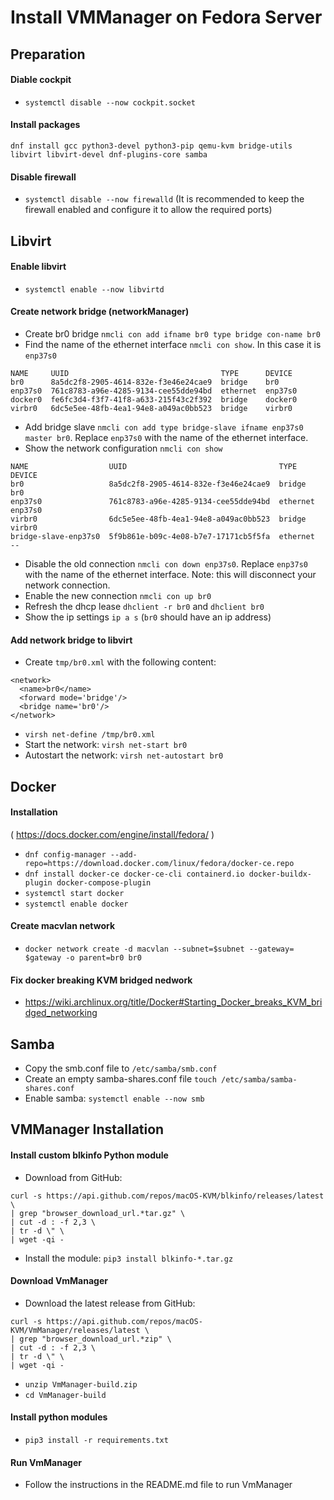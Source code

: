 # Install VMManager on Fedora Server

## Preparation
#### Diable cockpit
- ``systemctl disable --now cockpit.socket``
#### Install packages
```dnf install gcc python3-devel python3-pip qemu-kvm bridge-utils libvirt libvirt-devel dnf-plugins-core samba```
#### Disable firewall
- ``systemctl disable --now firewalld``
(It is recommended to keep the firewall enabled and configure it to allow the required ports)


## Libvirt
#### Enable libvirt
- ``systemctl enable --now libvirtd``
#### Create network bridge (networkManager)
- Create br0 bridge ``nmcli con add ifname br0 type bridge con-name br0``
- Find the name of the ethernet interface ``nmcli con show``. In this case it is ``enp37s0``
```nmcli con show
NAME     UUID                                  TYPE      DEVICE
br0      8a5dc2f8-2905-4614-832e-f3e46e24cae9  bridge    br0
enp37s0  761c8783-a96e-4285-9134-cee55dde94bd  ethernet  enp37s0
docker0  fe6fc3d4-f3f7-41f8-a633-215f43c2f392  bridge    docker0
virbr0   6dc5e5ee-48fb-4ea1-94e8-a049ac0bb523  bridge    virbr0
```
- Add bridge slave ``nmcli con add type bridge-slave ifname enp37s0 master br0``. Replace ``enp37s0`` with the name of the ethernet interface.
- Show the network configuration ``nmcli con show``
```nmcli con show
NAME                  UUID                                  TYPE      DEVICE
br0                   8a5dc2f8-2905-4614-832e-f3e46e24cae9  bridge    br0
enp37s0               761c8783-a96e-4285-9134-cee55dde94bd  ethernet  enp37s0
virbr0                6dc5e5ee-48fb-4ea1-94e8-a049ac0bb523  bridge    virbr0
bridge-slave-enp37s0  5f9b861e-b09c-4e08-b7e7-17171cb5f5fa  ethernet  --
```
- Disable the old connection ``nmcli con down enp37s0``. Replace ``enp37s0`` with the name of the ethernet interface. Note: this will disconnect your network connection.
- Enable the new connection ``nmcli con up br0``
- Refresh the dhcp lease ``dhclient -r br0`` and ``dhclient br0``
- Show the ip settings ``ip a s`` (``br0`` should have an ip address) 
#### Add network bridge to libvirt
- Create ``tmp/br0.xml`` with the following content:
``` 
<network>
  <name>br0</name>
  <forward mode='bridge'/>
  <bridge name='br0'/>
</network>
```
- ``virsh net-define /tmp/br0.xml``
- Start the network: ``virsh net-start br0``
- Autostart the network: ``virsh net-autostart br0``

## Docker
#### Installation
( https://docs.docker.com/engine/install/fedora/ )
- ``dnf config-manager --add-repo=https://download.docker.com/linux/fedora/docker-ce.repo``
- ``dnf install docker-ce docker-ce-cli containerd.io docker-buildx-plugin docker-compose-plugin``
- ``systemctl start docker``
- ``systemctl enable docker``
#### Create macvlan network
- ``docker network create -d macvlan --subnet=$subnet --gateway= $gateway -o parent=br0 br0``
#### Fix docker breaking KVM bridged nedwork
- https://wiki.archlinux.org/title/Docker#Starting_Docker_breaks_KVM_bridged_networking

## Samba
- Copy the smb.conf file to ``/etc/samba/smb.conf``
- Create an empty samba-shares.conf file ```touch /etc/samba/samba-shares.conf```
- Enable samba: ``systemctl enable --now smb``


## VMManager Installation
#### Install custom blkinfo Python module
- Download from GitHub:
```
curl -s https://api.github.com/repos/macOS-KVM/blkinfo/releases/latest \
| grep "browser_download_url.*tar.gz" \
| cut -d : -f 2,3 \
| tr -d \" \
| wget -qi -
```
- Install the module: ``pip3 install blkinfo-*.tar.gz``

#### Download VmManager
- Download the latest release from GitHub:
```
curl -s https://api.github.com/repos/macOS-KVM/VmManager/releases/latest \
| grep "browser_download_url.*zip" \
| cut -d : -f 2,3 \
| tr -d \" \
| wget -qi -
```
- ``unzip VmManager-build.zip``
- ``cd VmManager-build``
#### Install python modules
- ``pip3 install -r requirements.txt``
#### Run VmManager
- Follow the instructions in the README.md file to run VmManager